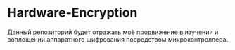 # Hardware-Encryption
Данный репозиторий будет отражать моё продвижение в изучении и воплощении аппаратного шифрования посредством микроконтроллера. 
